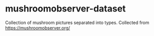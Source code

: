 # mushroomobserver-dataset
Collection of mushroom pictures separated into types.   Collected from https://mushroomobserver.org/
